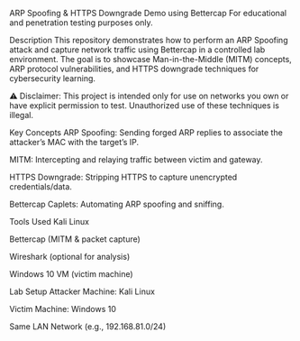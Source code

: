 ARP Spoofing & HTTPS Downgrade Demo using Bettercap
For educational and penetration testing purposes only.

Description
This repository demonstrates how to perform an ARP Spoofing attack and capture network traffic using Bettercap in a controlled lab environment.
The goal is to showcase Man-in-the-Middle (MITM) concepts, ARP protocol vulnerabilities, and HTTPS downgrade techniques for cybersecurity learning.

⚠️ Disclaimer:
This project is intended only for use on networks you own or have explicit permission to test.
Unauthorized use of these techniques is illegal.

Key Concepts
ARP Spoofing: Sending forged ARP replies to associate the attacker’s MAC with the target’s IP.

MITM: Intercepting and relaying traffic between victim and gateway.

HTTPS Downgrade: Stripping HTTPS to capture unencrypted credentials/data.

Bettercap Caplets: Automating ARP spoofing and sniffing.

Tools Used
Kali Linux

Bettercap (MITM & packet capture)

Wireshark (optional for analysis)

Windows 10 VM (victim machine)

Lab Setup
Attacker Machine: Kali Linux

Victim Machine: Windows 10

Same LAN Network (e.g., 192.168.81.0/24)
